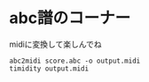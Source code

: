 # abc譜のコーナー
midiに変換して楽しんでね

```bash:tips
abc2midi score.abc -o output.midi
timidity output.midi
```
